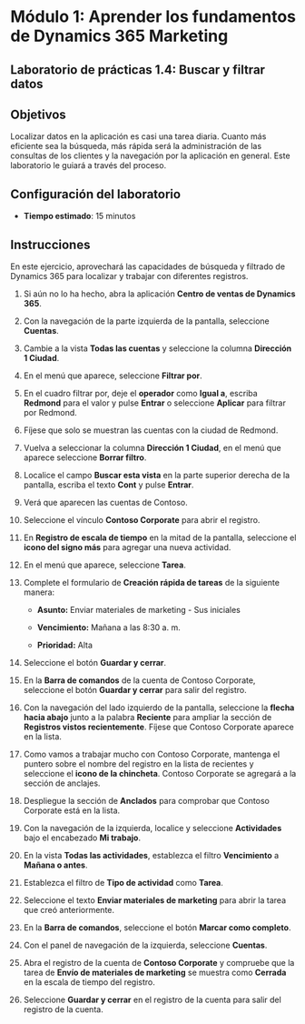 ﻿---
lab:
    title: 'Laboratorio 1.4: Buscar y filtrar datos'
    module: 'Módulo 1: Aprender los fundamentos de Dynamics 365 Marketing'
---

Módulo 1: Aprender los fundamentos de Dynamics 365 Marketing
========================

## Laboratorio de prácticas 1.4: Buscar y filtrar datos

## Objetivos

Localizar datos en la aplicación es casi una tarea diaria. Cuanto más eficiente sea la búsqueda, más rápida será la administración de las consultas de los clientes y la navegación por la aplicación en general.  Este laboratorio le guiará a través del proceso.

## Configuración del laboratorio

  - **Tiempo estimado**: 15 minutos

## Instrucciones

En este ejercicio, aprovechará las capacidades de búsqueda y filtrado de Dynamics 365 para localizar y trabajar con diferentes registros. 

1. Si aún no lo ha hecho, abra la aplicación **Centro de ventas de Dynamics 365**. 

2. Con la navegación de la parte izquierda de la pantalla, seleccione **Cuentas**. 

3. Cambie a la vista **Todas las cuentas** y seleccione la columna **Dirección 1 Ciudad**. 

4. En el menú que aparece, seleccione **Filtrar por**.

5. En el cuadro filtrar por, deje el **operador** como **Igual a**, escriba **Redmond** para el valor y pulse **Entrar** o seleccione **Aplicar** para filtrar por Redmond.

6. Fíjese que solo se muestran las cuentas con la ciudad de Redmond. 

7. Vuelva a seleccionar la columna **Dirección 1 Ciudad**, en el menú que aparece seleccione **Borrar filtro**. 

8. Localice el campo **Buscar esta vista** en la parte superior derecha de la pantalla, escriba el texto **Cont** y pulse **Entrar**.

9. Verá que aparecen las cuentas de Contoso. 

10. Seleccione el vínculo **Contoso Corporate** para abrir el registro. 

11. En **Registro de escala de tiempo** en la mitad de la pantalla, seleccione el **icono del signo más** para agregar una nueva actividad. 

12. En el menú que aparece, seleccione **Tarea**.

13. Complete el formulario de **Creación rápida de tareas** de la siguiente manera:

	- **Asunto:** Enviar materiales de marketing - Sus iniciales

	- **Vencimiento:** Mañana a las 8:30 a. m.

	- **Prioridad:** Alta

14. Seleccione el botón **Guardar y cerrar**.

15. En la **Barra de comandos** de la cuenta de Contoso Corporate, seleccione el botón **Guardar y cerrar** para salir del registro. 

16. Con la navegación del lado izquierdo de la pantalla, seleccione la **flecha hacia abajo** junto a la palabra **Reciente** para ampliar la sección de **Registros vistos recientemente**. Fíjese que Contoso Corporate aparece en la lista. 

17. Como vamos a trabajar mucho con Contoso Corporate, mantenga el puntero sobre el nombre del registro en la lista de recientes y seleccione el **icono de la chincheta**. Contoso Corporate se agregará a la sección de anclajes. 

18. Despliegue la sección de **Anclados** para comprobar que Contoso Corporate está en la lista. 

19. Con la navegación de la izquierda, localice y seleccione **Actividades** bajo el encabezado **Mi trabajo**.

20. En la vista **Todas las actividades**, establezca el filtro **Vencimiento** a **Mañana o antes**.

21. Establezca el filtro de **Tipo de actividad** como **Tarea**.

22. Seleccione el texto **Enviar materiales de marketing** para abrir la tarea que creó anteriormente. 

23. En la **Barra de comandos**, seleccione el botón **Marcar como completo**. 

24. Con el panel de navegación de la izquierda, seleccione **Cuentas**.

25. Abra el registro de la cuenta de **Contoso Corporate** y compruebe que la tarea de **Envío de materiales de marketing** se muestra como **Cerrada** en la escala de tiempo del registro. 

26. Seleccione **Guardar y cerrar** en el registro de la cuenta para salir del registro de la cuenta. 
